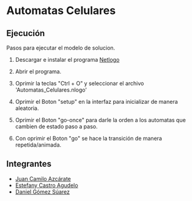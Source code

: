 # Automatas Celulares


## Ejecución

Pasos para ejecutar el modelo de solucion.

1. Descargar e instalar el programa [Netlogo](https://ccl.northwestern.edu/netlogo/download.shtml)

2. Abrir el programa.

3. Oprimir la teclas "Ctrl + O" y seleccionar el archivo 'Automatas\_Celulares.nlogo'

4. Oprimir el Boton "setup" en la interfaz para inicializar de manera aleatoria.

5. Oprimir el Boton "go-once" para darle la orden a los automatas que cambien de estado paso a paso.

6. Con oprimir el Boton "go" se hace la transición de manera repetida/animada.


## Integrantes

+ [Juan Camilo Azcárate](https://github.com/azcaratejuan)
+ [Estefany Castro Agudelo](https://github.com/EstefanyCastro)
+ [Daniel Gómez Súarez](https://github.com/DanielG000)
